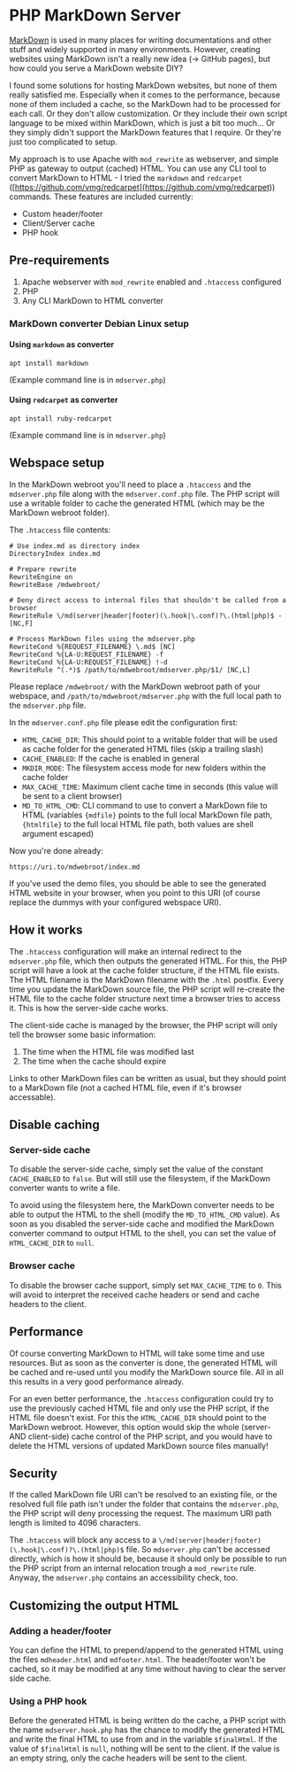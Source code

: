 # PHP MarkDown Server

[MarkDown](https://www.markdownguide.org/) is used in many places for writing documentations and other stuff and widely supported in many environments. However, creating websites using MarkDown isn't a really new idea (-> GitHub pages), but how could you serve a MarkDown website DIY?

I found some solutions for hosting MarkDown websites, but none of them really satisfied me. Especially when it comes to the performance, because none of them included a cache, so the MarkDown had to be processed for each call. Or they don't allow customization. Or they include their own script language to be mixed within MarkDown, which is just a bit too much... Or they simply didn't support the MarkDown features that I require. Or they're just too complicated to setup.

My approach is to use Apache with `mod_rewrite` as webserver, and simple PHP as gateway to output (cached) HTML. You can use any CLI tool to convert MarkDown to HTML - I tried the `markdown` and `redcarpet` ([https://github.com/vmg/redcarpet](https://github.com/vmg/redcarpet)) commands. These features are included currently:

- Custom header/footer
- Client/Server cache
- PHP hook

## Pre-requirements

1. Apache webserver with `mod_rewrite` enabled and `.htaccess` configured
2. PHP
3. Any CLI MarkDown to HTML converter

### MarkDown converter Debian Linux setup

#### Using `markdown` as converter

```
apt install markdown
```

(Example command line is in `mdserver.php`)

#### Using `redcarpet` as converter

```
apt install ruby-redcarpet
```

(Example command line is in `mdserver.php`)

## Webspace setup

In the MarkDown webroot you'll need to place a `.htaccess` and the `mdserver.php` file along with the `mdserver.conf.php` file. The PHP script will use a writable folder to cache the generated HTML (which may be the MarkDown webroot folder).

The `.htaccess` file contents:

```
# Use index.md as directory index
DirectoryIndex index.md

# Prepare rewrite
RewriteEngine on
RewriteBase /mdwebroot/

# Deny direct access to internal files that shouldn't be called from a browser
RewriteRule \/md(server|header|footer)(\.hook|\.conf)?\.(html|php)$ - [NC,F]

# Process MarkDown files using the mdserver.php
RewriteCond %{REQUEST_FILENAME} \.md$ [NC]
RewriteCond %{LA-U:REQUEST_FILENAME} -f
RewriteCond %{LA-U:REQUEST_FILENAME} !-d
RewriteRule ^(.*)$ /path/to/mdwebroot/mdserver.php/$1/ [NC,L]
```

Please replace `/mdwebroot/` with the MarkDown webroot path of your webspace, and `/path/to/mdwebroot/mdserver.php` with the full local path to the `mdserver.php` file.

In the `mdserver.conf.php` file please edit the configuration first:

- `HTML_CACHE_DIR`: This should point to a writable folder that will be used as cache folder for the generated HTML files (skip a trailing slash)
- `CACHE_ENABLED`: If the cache is enabled in general
- `MKDIR_MODE`: The filesystem access mode for new folders within the cache folder
- `MAX_CACHE_TIME`: Maximum client cache time in seconds (this value will be sent to a client browser)
- `MD_TO_HTML_CMD`: CLI command to use to convert a MarkDown file to HTML (variables `{mdfile}` points to the full local MarkDown file path, `{htmlfile}` to the full local HTML file path, both values are shell argument escaped)

Now you're done already:

```
https://uri.to/mdwebroot/index.md
```

If you've used the demo files, you should be able to see the generated HTML website in your browser, when you point to this URI (of course replace the dummys with your configured webspace URI).

## How it works

The `.htaccess` configuration will make an internal redirect to the `mdserver.php` file, which then outputs the generated HTML. For this, the PHP script will have a look at the cache folder structure, if the HTML file exists. The HTML filename is the MarkDown filename with the `.html` postfix. Every time you update the MarkDown source file, the PHP script will re-create the HTML file to the cache folder structure next time a browser tries to access it. This is how the server-side cache works.

The client-side cache is managed by the browser, the PHP script will only tell the browser some basic information:

1. The time when the HTML file was modified last
2. The time when the cache should expire

Links to other MarkDown files can be written as usual, but they should point to a MarkDown file (not a cached HTML file, even if it's browser accessable).

## Disable caching

### Server-side cache

To disable the server-side cache, simply set the value of the constant `CACHE_ENABLED` to `false`. But will still use the filesystem, if the MarkDown converter wants to write a file.

To avoid using the filesystem here, the MarkDown converter needs to be able to output the HTML to the shell (modify the `MD_TO_HTML_CMD` value). As soon as you disabled the server-side cache and modified the MarkDown converter command to output HTML to the shell, you can set the value of `HTML_CACHE_DIR` to `null`.

### Browser cache

To disable the browser cache support, simply set `MAX_CACHE_TIME` to `0`. This will avoid to interpret the received cache headers or send and cache headers to the client.

## Performance

Of course converting MarkDown to HTML will take some time and use resources. But as soon as the converter is done, the generated HTML will be cached and re-used until you modify the MarkDown source file. All in all this results in a very good performance already.

For an even better performance, the `.htaccess` configuration could try to use the previously cached HTML file and only use the PHP script, if the HTML file doesn't exist. For this the `HTML_CACHE_DIR` should point to the MarkDown webroot. However, this option would skip the whole (server- AND client-side) cache control of the PHP script, and you would have to delete the HTML versions of updated MarkDown source files manually!

## Security

If the called MarkDown file URI can't be resolved to an existing file, or the resolved full file path isn't under the folder that contains the `mdserver.php`, the PHP script will deny processing the request. The maximum URI path length is limited to 4096 characters.

The `.htaccess` will block any access to a `\/md(server|header|footer)(\.hook|\.conf)?\.(html|php)$` file. So `mdserver.php` can't be accessed directly, which is how it should be, because it should only be possible to run the PHP script from an internal relocation trough a `mod_rewrite` rule. Anyway, the `mdserver.php` contains an accessibility check, too.

## Customizing the output HTML

### Adding a header/footer

You can define the HTML to prepend/append to the generated HTML using the files `mdheader.html` and `mdfooter.html`. The header/footer won't be cached, so it may be modified at any time without having to clear the server side cache.

### Using a PHP hook

Before the generated HTML is being written do the cache, a PHP script with the name `mdserver.hook.php` has the chance to modify the generated HTML and write the final HTML to use from and in the variable `$finalHtml`. If the value of `$finalHtml` is `null`, nothing will be sent to the client. If the value is an empty string, only the cache headers will be sent to the client.
